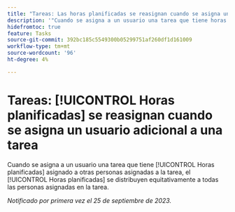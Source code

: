 ```yaml
---
title: "Tareas: Las horas planificadas se reasignan cuando se asigna un usuario adicional a una tarea."
description: '"Cuando se asigna a un usuario una tarea que tiene horas planificadas asignadas a otras personas asignadas en la tarea, las horas planificadas de la tarea se distribuyen de forma uniforme a todas las personas asignadas en la tarea. ”'
hidefromtoc: true
feature: Tasks
source-git-commit: 392bc185c5549300b05299751af260df1d161009
workflow-type: tm+mt
source-wordcount: '96'
ht-degree: 4%

---
```



# Tareas: [!UICONTROL Horas planificadas] se reasignan cuando se asigna un usuario adicional a una tarea

Cuando se asigna a un usuario una tarea que tiene [!UICONTROL Horas planificadas] asignado a otras personas asignadas a la tarea, el [!UICONTROL Horas planificadas] se distribuyen equitativamente a todas las personas asignadas en la tarea.

_Notificado por primera vez el 25 de septiembre de 2023._
